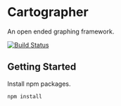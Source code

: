 # Cartographer

An open ended graphing framework.

[![Build Status](https://travis-ci.org/applicadia/Cartographer.svg?branch=master)](https://travis-ci.org/applicadia/Cartographer)

## Getting Started

Install npm packages.

```
npm install
```
